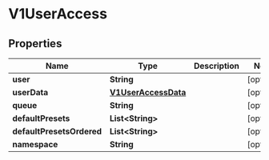 

# V1UserAccess


## Properties

| Name | Type | Description | Notes |
|------------ | ------------- | ------------- | -------------|
|**user** | **String** |  |  [optional] |
|**userData** | [**V1UserAccessData**](V1UserAccessData.md) |  |  [optional] |
|**queue** | **String** |  |  [optional] |
|**defaultPresets** | **List&lt;String&gt;** |  |  [optional] |
|**defaultPresetsOrdered** | **List&lt;String&gt;** |  |  [optional] |
|**namespace** | **String** |  |  [optional] |



